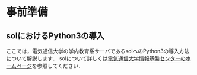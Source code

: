 # 事前準備

## solにおけるPython3の導入

ここでは，電気通信大学の学内教育系サーバであるsolへのPython3の導入方法について解説します．
solについて詳しくは[電気通信大学情報基盤センターのホームページ](https://www.cc.uec.ac.jp/)を参照してください．
